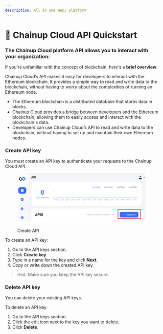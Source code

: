 ```yaml
---
description: All in one Web3 platform
---
```


# 🔎 Chainup Cloud API Quickstart

### The Chainup Cloud platform API allows you to interact with your organization:

If you're unfamiliar with the concept of blockchain, here's a **brief overview**:

Chainup Cloud’s API makes it easy for developers to interact with the Ethereum blockchain. It provides a simple way to read and write data to the blockchain, without having to worry about the complexities of running an Ethereum node.

* The Ethereum blockchain is a distributed database that stores data in blocks.
* Chainup Cloud provides a bridge between developers and the Ethereum blockchain, allowing them to easily access and interact with the blockchain's data.
* Developers can use Chainup Cloud’s API to read and write data to the blockchain, without having to set up and maintain their own Ethereum nodes.

### Create API key

You must create an API key to authenticate your requests to the Chainup Cloud API.

<figure><img src="../.gitbook/assets/image (1).png" alt=""><figcaption><p>Create API</p></figcaption></figure>

To create an API key:

1. Go to the API keys section.
2. Click **Create key**.
3. Type in a name for the key and click **Next**.
4. Copy or write down the created API key.

> Hint: Make sure you keep the API key secure.

### Delete API key

You can delete your existing API keys.

To delete an API key:

1. Go to the API keys section.
2. Click the edit icon next to the key you want to delete.
3. Click **Delete**.

